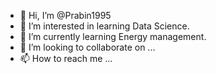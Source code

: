- 👋 Hi, I’m @Prabin1995
- 👀 I’m interested in learning Data Science.
- 🌱 I’m currently learning Energy management.
- 💞️ I’m looking to collaborate on ...
- 📫 How to reach me ...

<!---
Prabin1995/Prabin1995 is a ✨ special ✨ repository because its `README.md` (this file) appears on your GitHub profile.
You can click the Preview link to take a look at your changes.
--->
